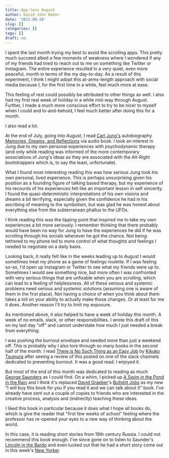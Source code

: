 ```yaml
---
title: App-less August
author: David John Baker
date: '2021-08-28'
slug: []
categories: []
tags: []
draft: no
---
```


I spent the last month trying my best to avoid the scrolling apps. 
This pretty much succeed albeit a few moments of weakness where I wondered if any of my friends had tried to reach out to me on something like Twitter or Instagram.
The entire experience resulted in a very quiet, even more peaceful, month in terms of the my day-to-day.
As a result of this experiment, I think I might adopt this at-arms-length approach with social media because I, for the first time in a while, feel much more at ease.

This feeling of rest could possibly be attributed to other things as well.
I also had my first real week of holiday in a while mid-way through August.
Further, I made a much more conscious effort to try to be nicer to myself when I could and lo-and-behold, I feel much better after doing this for a month. 

I also read a lot.

At the end of July, going into August, I read [Carl Jung's](https://en.wikipedia.org/wiki/Carl_Jung) autobiography [Memories, Dreams, and Reflections](https://en.wikipedia.org/wiki/Memories,_Dreams,_Reflections) via audio book. 
I took an interest in Jung due to my own personal experiences with psychodynamic therapy (and only while reading was informed of the more contemporary associations of Jung's ideas as they are associated with the Alt-Right bootstrappers which is, to say the least, unfortunate). 

What I found most interesting reading this was how serious Jung took his own personal, lived experience.
This is perhaps unsurprising given his position as a founding figure of talking based therapy, but my experience of his recounts of his experiences felt like an important lesson in self sincerity.
I found the quasi-deterministic interpretations of his own visions and dreams a bit terrifying, especially given the confidence he had in his ascribing of meaning to the symbolism, but was glad he was honest about everything else from the subterranean phallus to the UFOs.

I think reading this was the tipping point that inspired me to take my own experiences a bit more seriously.
I remember thinking that there probably would have been no way for Jung to have the experiences he did if he was scrolling through his socials whenever he got the chance. 
Not being tethered to my phone led to more control of what thoughts and feelings I needed to negotiate on a daily basis.

Looking back, it really felt like in the weeks leading up to August I would sometimes treat my phone as a game of feelings roulette.
If I was feeling so-so, I'd open up Instagram or Twitter to see what my friends were up to.
Sometimes I would see something nice, but more often I was confronted with very serious things that are unfixable when you are scrolling, which can lead to a feeling of helplessness.
All of these serious and systemic problems need serious and systemic solutions (assuming one is aware of them in the first place).
Not having a choice of when you think about them takes a toll on your ability to actually make those changes.
Or at least for me it does. 
Another reason I'll try to limit my exposure. 


As mentioned above, it also helped to have a week of holiday this month. 
A week of no emails, slack, or other responsibilities. 
I wrote this draft of this on my last day "off" and cannot understate how much I just needed a break from everything.

I was pushing the burnout envelope and needed more than just a weekend off.
This is probably why I also tore through so many books in the second half of the month.
I read [There is No Such Thing as an Easy Job](https://www.waterstones.com/book/theres-no-such-thing-as-an-easy-job/kikuko-tsumura/9781526622242) by [Kikuko Tsumura](https://en.wikipedia.org/wiki/Kikuko_Tsumura) after seeing a review of this posted on one of the slack channels dedicated to preventing burnout.
It was a good read. 
I enjoyed it.

But most of the end of this month was dedicated to reading as much [George Saunders](https://en.wikipedia.org/wiki/George_Saunders) as I could find. 
On a whim, I picked up [A Swim in the Pond in the Rain](https://www.theguardian.com/books/2021/jan/06/a-swim-in-a-pond-in-the-rain-by-george-saunders-review-rules-for-good-writing-and-more) and I think it's  replaced [David Graeber](https://en.wikipedia.org/wiki/David_Graeber)'s [Bullshit Jobs](https://en.wikipedia.org/wiki/Bullshit_Jobs) as my new "I will buy this book for you if you read it and we can talk about it" book.
I've already have sent out a couple of copies to friends who are interested in the creative process, analysis and (indirectly) teaching these ideas.

I liked this book in particular because it does what I hope all books do, which is give the reader that "first few weeks of school" feeling where the professor has re-opened your eyes to a new way of thinking about the world.

In this case, it is reading short stories from 19th century Russia.
I could not recommend this book enough.
I've since gone on to listen to Saunder's [Lincoln in the Bardo](https://en.wikipedia.org/wiki/Lincoln_in_the_Bardo) and even lucked out that he had a short story come out in this week's [New Yorker](https://www.newyorker.com/magazine/2021/08/30/the-mom-of-bold-action). 
